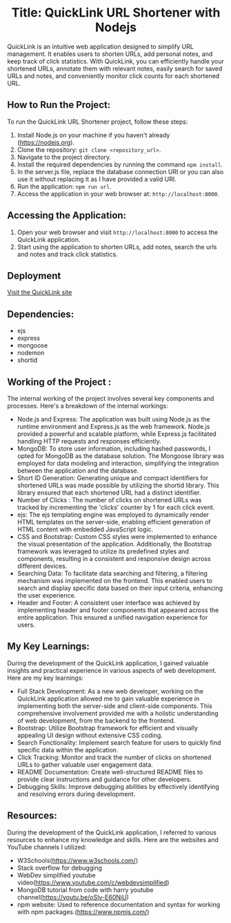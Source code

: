 <h1 align="center">
  Title: QuickLink URL Shortener with Nodejs
</h1>

QuickLink is an intuitive web application designed to simplify URL management. It enables users to shorten URLs, add personal notes, and keep track of click statistics. With QuickLink, you can efficiently handle your shortened URLs, annotate them with relevant notes, easily search for saved URLs and notes, and conveniently monitor click counts for each shortened URL.

<h2>
  How to Run the Project:
</h2>

To run the QuickLink URL Shortener project, follow these steps:
1. Install Node.js on your machine if you haven't already (https://nodejs.org).
2. Clone the repository: `git clone <repository_url>`.
3. Navigate to the project directory.
4. Install the required dependencies by running the command `npm install`.
5. In the server.js file, replace the database connection URI or you can also use it without replacing it as I have provided a valid URI.
6. Run the application: `npm run url`.
7. Access the application in your web browser at: `http://localhost:8000`.

<h2>
 Accessing the Application:
</h2>

1. Open your web browser and visit `http://localhost:8000` to access the QuickLink application.
2. Start using the application to shorten URLs, add notes, search the urls and notes and track click statistics.

<h2>
Deployment
</h2>
<a href="https://quicklink-shortener.onrender.com/">Visit the QuickLink site</a>

<h2>
 Dependencies:
</h2>

- ejs
- express
- mongoose
- nodemon
- shortid

<h2>
Working of the Project :
</h2>

The internal working of the project involves several key components and processes. Here's a breakdown of the internal workings:

   - Node.js and Express: The application was built using Node.js as the runtime environment and Express.js as the web framework. Node.js provided a powerful and scalable platform, while Express.js facilitated handling HTTP requests and responses efficiently.
   - MongoDB: To store user information, including hashed passwords, I opted for MongoDB as the database solution. The Mongoose library was employed for data modeling and interaction, simplifying the integration between the application and the database.
   - Short ID Generation: Generating unique and compact identifiers for shortened URLs was made possible by utilizing the shortid library. This library ensured that each shortened URL had a distinct identifier.
   - Number of Clicks : The number of clicks on shortened URLs was tracked by incrementing the 'clicks' counter by 1 for each click event.
   - ejs: The ejs templating engine was employed to dynamically render HTML templates on the server-side, enabling efficient generation of HTML content with embedded JavaScript logic.
   - CSS and Bootstrap: Custom CSS styles were implemented to enhance the visual presentation of the application. Additionally, the Bootstrap framework was leveraged to utilize its predefined styles and components, resulting in a consistent and responsive design across different devices.
   - Searching Data: To facilitate data searching and filtering, a filtering mechanism was implemented on the frontend. This enabled users to search and display specific data based on their input criteria, enhancing the user experience.
   - Header and Footer: A consistent user interface was achieved by implementing header and footer components that appeared across the entire application. This ensured a unified navigation experience for users.

<h2>
My Key Learnings:
</h2>
   
   During the development of the QuickLink application, I gained valuable insights and practical experience in various aspects of web development. Here are my key learnings:

- Full Stack Development: As a new web developer, working on the QuickLink application allowed me to gain valuable experience in implementing both the server-side and client-side components. This comprehensive involvement provided me with a holistic understanding of web development, from the backend to the frontend.
- Bootstrap: Utilize Bootstrap framework for efficient and visually appealing UI design without extensive CSS coding.
- Search Functionality: Implement search feature for users to quickly find specific data within the application.
- Click Tracking: Monitor and track the number of clicks on shortened URLs to gather valuable user engagement data.
- README Documentation: Create well-structured README files to provide clear instructions and guidance for other developers.
- Debugging Skills: Improve debugging abilities by effectively identifying and resolving errors during development.

<h2>
Resources:
</h2>

During the development of the QuickLink application, I referred to various resources to enhance my knowledge and skills. Here are the websites and YouTube channels I utilized:

- W3Schools(https://www.w3schools.com/)
- Stack overflow for debugging
- WebDev simplified youtube video(https://www.youtube.com/c/webdevsimplified)
- MongoDB tutorial from code with harry youtube channel(https://youtu.be/oSIv-E60NiU)
- npm website: Used to reference documentation and syntax for working with npm packages.(https://www.npmjs.com/)











